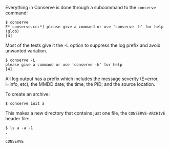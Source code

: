 Everything in Conserve is done through a subcommand to the `conserve` command:

    $ conserve
    E* conserve.cc:*] please give a command or use 'conserve -h' for help (glob)
    [4]

Most of the tests give it the -L option to suppress the log prefix and avoid
unwanted variation.

    $ conserve -L
    please give a command or use 'conserve -h' for help
    [4]

All log output has a prefix which includes the message severity (E=error,
I=info, etc); the MMDD date; the time; the PID; and the source location.

To create an archive:

    $ conserve init a

This makes a new directory that contains just one file, the `CONSERVE-ARCHIVE`
header file:

    $ ls a -a -1
    .
    ..
    CONSERVE
